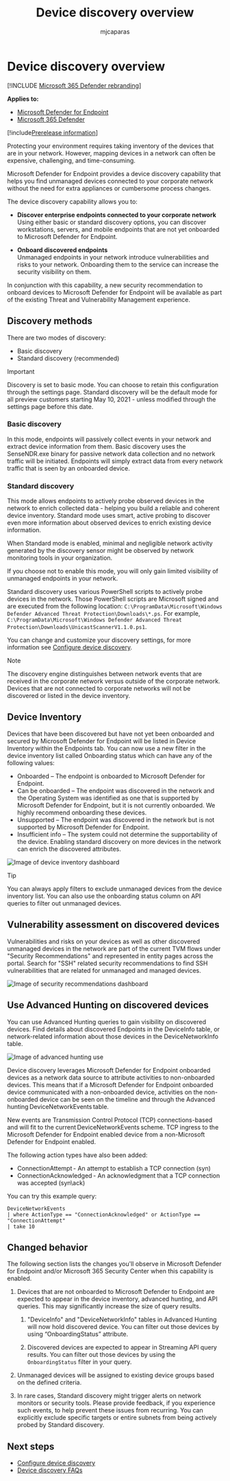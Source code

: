 ﻿---
title: Device discovery overview
description: Learn how to leverage endpoint discovery in Microsoft 365 Defender to find unmanaged devices in your network
keywords: device discovery, discover, passive, proactive, network, visibility, server, workstation, onboard, unmanaged devices
search.product: eADQiWindows 10XVcnh
search.appverid: met150
ms.prod: m365-security
ms.mktglfcycl: deploy
ms.sitesec: library
ms.pagetype: security
f1.keywords:
- NOCSH
ms.author: macapara
author: mjcaparas
localization_priority: normal
manager: dansimp
audience: ITPro
ms.collection: 
- M365-security-compliance 
- m365initiative-m365-defender 
ms.topic: conceptual
ms.technology: m365d
---

# Device discovery overview

[!INCLUDE [Microsoft 365 Defender rebranding](../../includes/microsoft-defender.md)]

**Applies to:**
- [Microsoft Defender for Endpoint](https://go.microsoft.com/fwlink/p/?linkid=2146631)
- [Microsoft 365 Defender](https://go.microsoft.com/fwlink/?linkid=2118804)

[!include[Prerelease information](../../includes/prerelease.md)]

Protecting your environment requires taking inventory of the devices that are in your network. However, mapping devices in a network can often be expensive, challenging, and time-consuming. 

Microsoft Defender for Endpoint provides a device discovery capability that helps you find unmanaged devices connected to your corporate network without the need for extra appliances or cumbersome process changes.


The device discovery capability allows you to:

- **Discover enterprise endpoints connected to your corporate network** <br>
Using either basic or standard discovery options, you can discover workstations, servers, and mobile endpoints that are not yet onboarded to Microsoft Defender for Endpoint.  

- **Onboard discovered endpoints**<br>
Unmanaged endpoints in your network introduce vulnerabilities and risks to your network. Onboarding them to the service can increase the security visibility on them. 

In conjunction with this capability, a new security recommendation to onboard devices to Microsoft Defender for Endpoint will be available as part of the existing Threat and Vulnerability Management experience.



## Discovery methods
There are two modes of discovery: 

-	Basic discovery 
-	Standard discovery (recommended) 


> [!IMPORTANT]
> Discovery is set to basic mode. You can choose to retain this configuration through the settings page. Standard discovery will be the default mode for all preview customers starting May 10, 2021 - unless modified through the settings page before this date.

### Basic discovery 

In this mode, endpoints will passively collect events in your network and extract device information from them. Basic discovery uses the SenseNDR.exe binary for passive network data collection and no network traffic will be initiated. Endpoints will simply extract data from every network traffic that is seen by an onboarded device. 

### Standard discovery 

This mode allows endpoints to actively probe observed devices in the network to enrich collected data - helping you build a reliable and coherent device inventory. Standard mode uses smart, active probing to discover even more information about observed devices to enrich existing device information.  

When Standard mode is enabled, minimal and negligible network activity generated by the discovery sensor might be observed by network monitoring tools in your organization.  

 If you choose not to enable this mode, you will only gain limited visibility of unmanaged endpoints in your network.

Standard discovery uses various PowerShell scripts to actively probe devices in the network. Those PowerShell scripts are Microsoft signed and are executed from the following location: `C:\ProgramData\Microsoft\Windows Defender Advanced Threat Protection\Downloads\*.ps`. For example, `C:\ProgramData\Microsoft\Windows Defender Advanced Threat Protection\Downloads\UnicastScannerV1.1.0.ps1`.

You can change and customize your discovery settings, for more information see [Configure device discovery](configure-device-discovery.md).

> [!NOTE]
> The discovery engine distinguishes between network events that are received in the corporate network versus outside of the corporate network. Devices that are not connected to corporate networks will not be discovered or listed in the device inventory. 



## Device Inventory 
Devices that have been discovered but have not yet been onboarded and secured by Microsoft Defender for Endpoint will be listed in Device Inventory within the Endpoints tab. 
You can now use a new filter in the device inventory list called Onboarding status which can have any of the following values:

- Onboarded – The endpoint is onboarded to Microsoft Defender for Endpoint.
- Can be onboarded – The endpoint was discovered in the network and the Operating System was identified as one that is supported by Microsoft Defender for Endpoint, but it is not currently onboarded. We highly recommend onboarding these devices.
- Unsupported – The endpoint was discovered in the network but is not supported by Microsoft Defender for Endpoint.
- Insufficient info – The system could not determine the supportability of the device. Enabling standard discovery on more devices in the network can enrich the discovered attributes. 
 

![Image of device inventory dashboard](images/2b62255cd3a9dd42f3219e437b956fb9.png)

> [!TIP]
> You can always apply filters to exclude unmanaged devices from the device inventory list. You can also use the onboarding status column on API queries to filter out unmanaged devices. 

## Vulnerability assessment on discovered devices
Vulnerabilities and risks on your devices as well as other discovered unmanaged devices in the network are part of the current TVM flows under "Security Recommendations" and represented in entity pages across the portal. 
Search for "SSH" related security recommendations to find SSH vulnerabilities that are related for unmanaged and managed devices. 

![Image of security recommendations dashboard](images/1156c82ffadd356ce329d1cf551e806c.png)  

## Use Advanced Hunting on discovered devices
You can use Advanced Hunting queries to gain visibility on discovered devices.
Find details about discovered Endpoints in the DeviceInfo table, or network-related information about those devices in the DeviceNetworkInfo table.
  

![Image of advanced hunting use](images/f48ba1779eddee9872f167453c24e5c9.png)


Device discovery leverages Microsoft Defender for Endpoint onboarded devices as a network data source to attribute activities to non-onboarded devices. This means that if a Microsoft Defender for Endpoint onboarded device communicated with a non-onboarded device, activities on the non-onboarded device can be seen on the timeline and through the Advanced hunting DeviceNetworkEvents table. 



New events are Transmission Control Protocol (TCP) connections-based and will fit to the current DeviceNetworkEvents scheme. TCP ingress to the Microsoft Defender for Endpoint enabled device from a non-Microsoft Defender for Endpoint enabled.  

The following action types have also been added:  

- ConnectionAttempt - An attempt to establish a TCP connection (syn)  
- ConnectionAcknowledged - An acknowledgment that a TCP connection was accepted (syn\ack)  

You can try this example query:  

```
DeviceNetworkEvents  
| where ActionType == "ConnectionAcknowledged" or ActionType == "ConnectionAttempt"  
| take 10  
```


## Changed behavior
The following section lists the changes you'll observe in Microsoft Defender for Endpoint and/or Microsoft 365 Security Center when this capability is enabled. 
 
1.	Devices that are not onboarded to Microsoft Defender to Endpoint are expected to appear in the device inventory, advanced hunting, and API queries. This may significantly increase the size of query results. 
    1. "DeviceInfo" and "DeviceNetworkInfo" tables in Advanced Hunting will now hold discovered device. You can filter out those devices by using “OnboardingStatus” attribute.

    2. Discovered devices are expected to appear in Streaming API query results. You can filter out those devices by using the `OnboardingStatus` filter in your query. 

2.	Unmanaged devices will be assigned to existing device groups based on the defined criteria. 
3.	In rare cases, Standard discovery might trigger alerts on network monitors or security tools. Please provide feedback, if you experience such events, to help prevent these issues from recurring. You can explicitly exclude specific targets or entire subnets from being actively probed by Standard discovery. 



## Next steps
- [Configure device discovery](configure-device-discovery.md)
- [Device discovery FAQs](device-discovery-faq.md)
